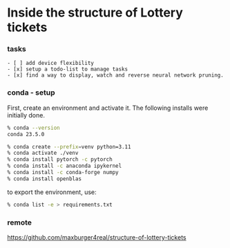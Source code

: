 # Inside the structure of Lottery tickets

### tasks
    - [ ] add device flexibility
    - [x] setup a todo-list to manage tasks
    - [x] find a way to display, watch and reverse neural network pruning.
 
### conda - setup

First, create an environment and activate it.
The following installs were initially done.
```zsh
% conda --version  
conda 23.5.0

% conda create --prefix=venv python=3.11
% conda activate ./venv                 
% conda install pytorch -c pytorch      
% conda install -c anaconda ipykernel    
% conda install -c conda-forge numpy      
% conda install openblas                    
```

to export the environment, use:
```zsh
% conda list -e > requirements.txt
```

### remote 
https://github.com/maxburger4real/structure-of-lottery-tickets
